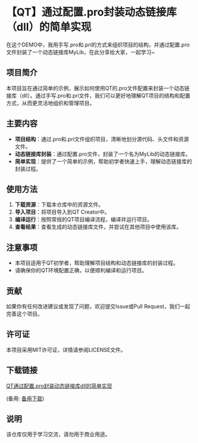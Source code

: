 # 【QT】通过配置.pro封装动态链接库（dll）的简单实现

在这个DEMO中，我用手写.pro和.pri的方式来组织项目的结构，并通过配置.pro文件封装了一个动态链接库MyLib，在此分享给大家，一起学习~

## 项目简介

本项目旨在通过简单的示例，展示如何使用QT的.pro文件配置来封装一个动态链接库（dll）。通过手写.pro和.pri文件，我们可以更好地理解QT项目的结构和配置方式，从而更灵活地组织和管理项目。

## 主要内容

- **项目结构**：通过.pro和.pri文件组织项目，清晰地划分源代码、头文件和资源文件。
- **动态链接库封装**：通过配置.pro文件，封装了一个名为MyLib的动态链接库。
- **简单实现**：提供了一个简单的示例，帮助初学者快速上手，理解动态链接库的封装过程。

## 使用方法

1. **下载资源**：下载本仓库中的资源文件。
2. **导入项目**：将项目导入到QT Creator中。
3. **编译运行**：按照常规的QT项目编译流程，编译并运行项目。
4. **查看结果**：查看生成的动态链接库文件，并尝试在其他项目中使用该库。

## 注意事项

- 本项目适用于QT初学者，帮助理解项目结构和动态链接库的封装过程。
- 请确保你的QT环境配置正确，以便顺利编译和运行项目。

## 贡献

如果你有任何改进建议或发现了问题，欢迎提交Issue或Pull Request，我们一起完善这个项目。

## 许可证

本项目采用MIT许可证，详情请参阅LICENSE文件。

## 下载链接
[QT通过配置.pro封装动态链接库dll的简单实现](https://pan.quark.cn/s/64f6933f086a) 

(备用: [备用下载](https://pan.baidu.com/s/1KEm9ol9gADK7ZrjzeunVHw?pwd=1234))

## 说明

该仓库仅用于学习交流，请勿用于商业用途。
